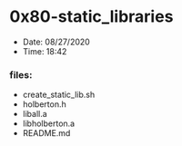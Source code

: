 # 0x80-static_libraries

* Date: 08/27/2020
* Time: 18:42

### files:

* create_static_lib.sh
* holberton.h
* liball.a
* libholberton.a
* README.md
